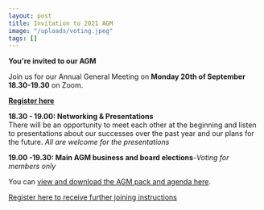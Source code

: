 ```yaml
---
layout: post
title: Invitation to 2021 AGM
image: "/uploads/voting.jpeg"
tags: []
---
```


**You're invited to our AGM**

Join us for our Annual General Meeting on **Monday 20th of September 18.30-19.30** on Zoom.

[**Register here**](https://forms.gle/92h73VB4xnLsfAg29)

**18.30 - 19.00: Networking & Presentations**  
There will be an opportunity to meet each other at the beginning and listen to presentations about our successes over the past year and our plans for the future. _All are welcome for the presentations_

**19.00 -19.30: Main AGM business and board elections**-_Voting for members only_

You can [view and download the AGM pack and agenda here](https://docs.google.com/document/d/1-dwGh-VM2tOrhUaWLomZsMN7YrDkc-1SrMhO8c8GFa8/edit?usp=sharing).

[Register here to receive further joining instructions](https://forms.gle/92h73VB4xnLsfAg29)
